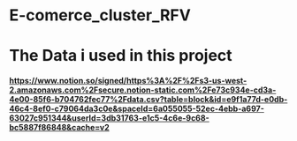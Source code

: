 # E-comerce_cluster_RFV

# The Data i used in this project
#### https://www.notion.so/signed/https%3A%2F%2Fs3-us-west-2.amazonaws.com%2Fsecure.notion-static.com%2Fe73c934e-cd3a-4e00-85f6-b704762fec77%2Fdata.csv?table=block&id=e9f1a77d-e0db-46c4-8ef0-c79064da3c0e&spaceId=6a055055-52ec-4ebb-a697-63027c951344&userId=3db31763-e1c5-4c6e-9c68-bc5887f86848&cache=v2
